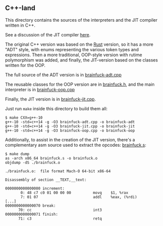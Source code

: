 ## C++-land

This directory contains the sources of the interpreters and the JIT compiler written in C++.

See a discussion of the JIT compiler [here](https://pablojorge.github.io/blog/2020/07/27/bf-jit-compiler-in-cpp.html).

The original C++ version was based on the [Rust](../rust/) version, so it has a more "ADT" style, with enums representing the various token types and expressions. Then a more traditional, OOP-style version with rutime polymorphism was added, and finally, the JIT-version based on the classes written for the OOP.

The full source of the ADT version is in [brainfuck-adt.cpp](./brainfuck-adt.cpp)

The reusable classes for the OOP version are in [brainfuck.h](./brainfuck.h), and the main interpreter is in [brainfuck-oop.cpp](./brainfuck-oop.cpp)

Finally, the JIT version is in [brainfuck-jit.cpp](./brainfuck-jit.cpp).

Just run `make` inside this directory to build them all:

```
$ make CXX=g++-10
g++-10 -std=c++14 -g -O3 brainfuck-adt.cpp -o brainfuck-adt
g++-10 -std=c++14 -g -O3 brainfuck-jit.cpp -o brainfuck-jit
g++-10 -std=c++14 -g -O3 brainfuck-oop.cpp -o brainfuck-oop
```

Additionally, to assist in the creation of the JIT version, there's a complementary asm source used to extract the opcodes: [brainfuck.s](./brainfuck.s):

```
$ make dump
as -arch x86_64 brainfuck.s -o brainfuck.o
objdump -dS ./brainfuck.o

./brainfuck.o:	file format Mach-O 64-bit x86-64

Disassembly of section __TEXT,__text:

0000000000000000 increment:
       0: 48 c7 c0 01 00 00 00         	movq	$1, %rax
       7: 01 07                        	addl	%eax, (%rdi)
[...]
0000000000000070 break:
      70: cc                           	int3
0000000000000071 finish:
      71: c3                           	retq
```